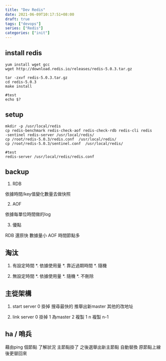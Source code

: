 ```yaml
---
title: "Dev Redis"
date: 2021-06-09T10:17:51+08:00
draft: true
tags: ["devops"]
series: ["Redis"]
categories: ["init"]
---
```


## install redis

```
yum install wget gcc
wget http://download.redis.io/releases/redis-5.0.3.tar.gz

tar -zxvf redis-5.0.3.tar.gz
cd redis-5.0.3
make install

#test
echo $?
```

## setup

```
mkdir -p /usr/local/redis
cp redis-benchmark redis-check-aof redis-check-rdb redis-cli redis
-sentinel redis-server /usr/local/redis/
cp /root/redis-5.0.3/redis.conf  /usr/local/redis/
cp /root/redis-5.0.3/sentinel.conf  /usr/local/redis/

#test
redis-server /usr/local/redis/redis.conf
```

## backup

1. RDB

依據時間/key值變化數量去做快照

2. AOF

依據每單位時間做的log

3. 優點

RDB 還原快 數據量小
AOF 時間節點多 

## 淘汰

1. 有設定時間
  *. 依據使用量
  *. 靠近過期時間
  *. 隨機

2. 無設定時間
  *. 依據使用量
  *. 隨機
  *. 不刪除

## 主從架構

1. start
server 0 掛掉
搜尋最快的
推舉出新master
其他的改地址

2. link
server 0 掛掉
1 為master
2 複製 1
n 複製 n-1

## ha / 哨兵

藉由ping 個節點 了解狀況
主節點掛了
之後選舉出新主節點
自動替換
原節點上線後更替回來



